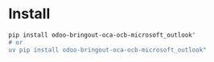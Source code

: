 # Install

```bash
pip install odoo-bringout-oca-ocb-microsoft_outlook"
# or
uv pip install odoo-bringout-oca-ocb-microsoft_outlook"
```
